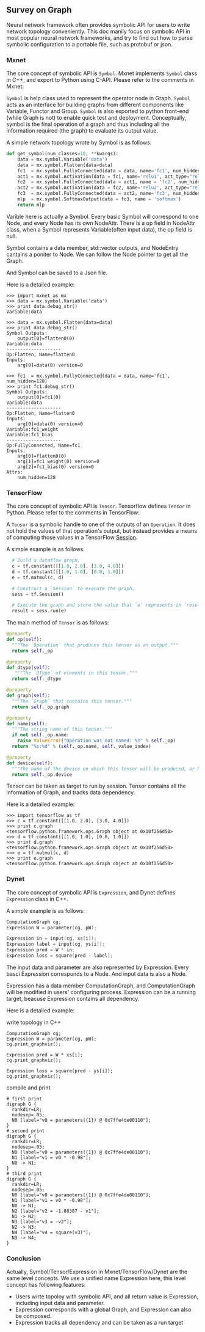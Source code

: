 ## Survey on Graph

Neural network framework often provides symbolic API for users to write network topology conveniently. This doc manily focus on symbolic API in most popular neural network frameworks, and try to find out how to parse symbolic configuration to a portable file, such as protobuf or json.

### Mxnet

The core concept of symbolic API is `Symbol`. Mxnet implements `Symbol` class in C++, and export to Python using C-API. Please refer to the comments in Mxnet:


`Symbol` is help class used to represent the operator node in Graph.
`Symbol` acts as an interface for building graphs from different components like Variable, Functor and Group. `Symbol` is also exported to python front-end (while Graph is not) to enable quick test and deployment. Conceptually, symbol is the final operation of a graph and thus including all the information required (the graph) to evaluate its output value.


A simple network topology wrote by Symbol is as follows:

```python
def get_symbol(num_classes=10, **kwargs):
    data = mx.symbol.Variable('data')
    data = mx.symbol.Flatten(data=data)
    fc1  = mx.symbol.FullyConnected(data = data, name='fc1', num_hidden=128)
    act1 = mx.symbol.Activation(data = fc1, name='relu1', act_type="relu")
    fc2  = mx.symbol.FullyConnected(data = act1, name = 'fc2', num_hidden = 64)
    act2 = mx.symbol.Activation(data = fc2, name='relu2', act_type="relu")
    fc3  = mx.symbol.FullyConnected(data = act2, name='fc3', num_hidden=num_classes)
    mlp  = mx.symbol.SoftmaxOutput(data = fc3, name = 'softmax')
    return mlp
```



Varible here is actually a Symbol. Every basic Symbol will correspond to one Node, and every Node has its own NodeAttr. There is a op field in NodeAttr class, when a Symbol represents Variable(often input data), the op field is null.

Symbol contains a data member, std::vector<NodeEntry> outputs, and NodeEntry cantains a poniter to Node. We can follow the Node pointer to get all the Graph.

And Symbol can be saved to a Json file.

Here is a detailed example:

```
>>> import mxnet as mx
>>> data = mx.symbol.Variable('data')
>>> print data.debug_str()
Variable:data

>>> data = mx.symbol.Flatten(data=data)
>>> print data.debug_str()
Symbol Outputs:
	output[0]=flatten0(0)
Variable:data
--------------------
Op:Flatten, Name=flatten0
Inputs:
	arg[0]=data(0) version=0

>>> fc1  = mx.symbol.FullyConnected(data = data, name='fc1', num_hidden=128)
>>> print fc1.debug_str()
Symbol Outputs:
	output[0]=fc1(0)
Variable:data
--------------------
Op:Flatten, Name=flatten0
Inputs:
	arg[0]=data(0) version=0
Variable:fc1_weight
Variable:fc1_bias
--------------------
Op:FullyConnected, Name=fc1
Inputs:
	arg[0]=flatten0(0)
	arg[1]=fc1_weight(0) version=0
	arg[2]=fc1_bias(0) version=0
Attrs:
	num_hidden=128

```


### TensorFlow


The core concept of symbolic API is `Tensor`. Tensorflow defines `Tensor` in Python. Please refer to the comments in TensorFlow:

A `Tensor` is a symbolic handle to one of the outputs of an `Operation`. It does not hold the values of that operation's output, but instead provides a means of computing those values in a TensorFlow [Session](https://www.tensorflow.org/api_docs/python/tf/Session).

A simple example is as follows:

```python
  # Build a dataflow graph.
  c = tf.constant([[1.0, 2.0], [3.0, 4.0]])
  d = tf.constant([[1.0, 1.0], [0.0, 1.0]])
  e = tf.matmul(c, d)

  # Construct a `Session` to execute the graph.
  sess = tf.Session()

  # Execute the graph and store the value that `e` represents in `result`.
  result = sess.run(e)
```

  
The main method of `Tensor` is as follows: 
 
 
```python
@property
def op(self):
  """The `Operation` that produces this tensor as an output."""
  return self._op

@property
def dtype(self):
   """The `DType` of elements in this tensor."""
  return self._dtype

@property
def graph(self):
  """The `Graph` that contains this tensor."""
  return self._op.graph

@property
def name(self):
  """The string name of this tensor."""
  if not self._op.name:
    raise ValueError("Operation was not named: %s" % self._op)
  return "%s:%d" % (self._op.name, self._value_index)

@property
def device(self):
  """The name of the device on which this tensor will be produced, or None."""
  return self._op.device
```


Tensor can be taken as target to run by session. Tensor contains all the information of Graph, and tracks data dependency.


Here is a detailed example:


```
>>> import tensorflow as tf
>>> c = tf.constant([[1.0, 2.0], [3.0, 4.0]])
>>> print c.graph
<tensorflow.python.framework.ops.Graph object at 0x10f256d50>
>>> d = tf.constant([[1.0, 1.0], [0.0, 1.0]])
>>> print d.graph
<tensorflow.python.framework.ops.Graph object at 0x10f256d50>
>>> e = tf.matmul(c, d)
>>> print e.graph
<tensorflow.python.framework.ops.Graph object at 0x10f256d50>
```

### Dynet


The core concept of symbolic API is `Expression`, and Dynet defines `Expression` class in C++.


A simple example is as follows:

```cpp
ComputationGraph cg;
Expression W = parameter(cg, pW);

Expression in = input(cg, xs[i]);
Expression label = input(cg, ys[i]);
Expression pred = W * in;
Expression loss = square(pred - label);
```

The input data and parameter are also represented by Expression. Every basci Expression corresponds to a Node. And input data is also a Node. 

Expression has a data member ComputationGraph, and ComputationGraph will be modified in users' configuring process. Expression can be a running target, beacuse Expression contains all dependency.


Here is a detailed example:

write topology in C++

```
ComputationGraph cg;
Expression W = parameter(cg, pW);
cg.print_graphviz();

Expression pred = W * xs[i];
cg.print_graphviz();

Expression loss = square(pred - ys[i]);
cg.print_graphviz();
```

compile and print

```
# first print
digraph G {
  rankdir=LR;
  nodesep=.05;
  N0 [label="v0 = parameters({1}) @ 0x7ffe4de00110"];
}
# second print
digraph G {
  rankdir=LR;
  nodesep=.05;
  N0 [label="v0 = parameters({1}) @ 0x7ffe4de00110"];
  N1 [label="v1 = v0 * -0.98"];
  N0 -> N1;
}
# third print
digraph G {
  rankdir=LR;
  nodesep=.05;
  N0 [label="v0 = parameters({1}) @ 0x7ffe4de00110"];
  N1 [label="v1 = v0 * -0.98"];
  N0 -> N1;
  N2 [label="v2 = -1.88387 - v1"];
  N1 -> N2;
  N3 [label="v3 = -v2"];
  N2 -> N3;
  N4 [label="v4 = square(v3)"];
  N3 -> N4;
}
```

### Conclusion


Actually, Symbol/Tensor/Expression in Mxnet/TensorFlow/Dynet are the same level concepts. We use a unified name Expression here, this level concept has following features:

- Users wirte topoloy with symbolic API, and all return value is Expression, including input data and parameter.
- Expression corresponds with a global Graph, and Expression can also be composed.
- Expression tracks all dependency and can be taken as a run target
